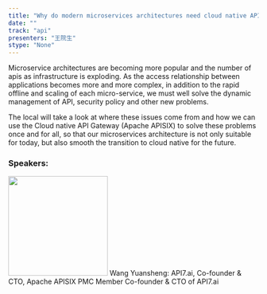 ```yaml
---
title: "Why do modern microservices architectures need cloud native API gateways"
date: "" 
track: "api"
presenters: "王院生"
stype: "None"
---
```

Microservice architectures are becoming more popular and the number of apis as infrastructure is exploding. As the access relationship between applications becomes more and more complex, in addition to the rapid offline and scaling of each micro-service, we must well solve the dynamic management of API, security policy and other new problems.

The local will take a look at where these issues come from and how we can use the Cloud native API Gateway (Apache APISIX) to solve these problems once and for all, so that our microservices architecture is not only suitable for today, but also smooth the transition to cloud native for the future.
 ### Speakers: 
 <img src="images/speaker/1084.png" width="200" />
 Wang Yuansheng: API7.ai, Co-founder & CTO, Apache APISIX PMC Member
Co-founder & CTO of API7.ai
 
